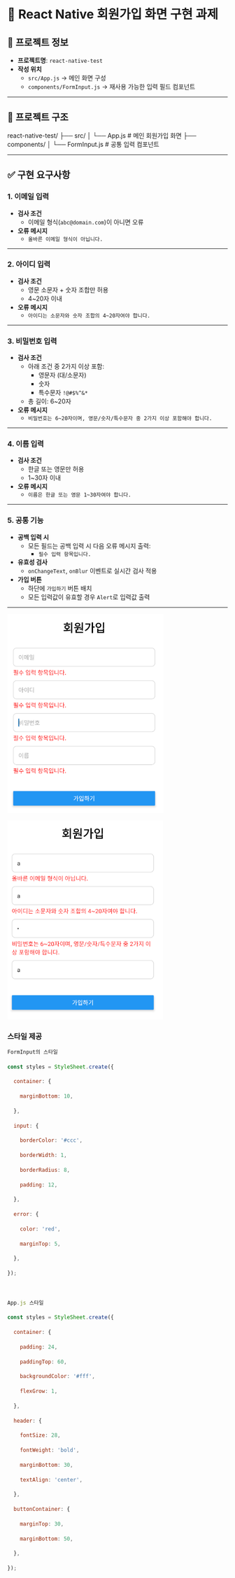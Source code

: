 # 📱 React Native 회원가입 화면 구현 과제

## 🧩 프로젝트 정보

- **프로젝트명**: `react-native-test`
- **작성 위치**
  - `src/App.js` → 메인 화면 구성
  - `components/FormInput.js` → 재사용 가능한 입력 필드 컴포넌트

---

## 📁 프로젝트 구조

react-native-test/
├── src/
│ └── App.js # 메인 회원가입 화면
├── components/
│ └── FormInput.js # 공통 입력 컴포넌트


---

## ✅ 구현 요구사항

### 1. 이메일 입력

- **검사 조건**
  - 이메일 형식(`abc@domain.com`)이 아니면 오류
- **오류 메시지**
  - `올바른 이메일 형식이 아닙니다.`

---

### 2. 아이디 입력

- **검사 조건**
  - 영문 소문자 + 숫자 조합만 허용
  - 4~20자 이내
- **오류 메시지**
  - `아이디는 소문자와 숫자 조합의 4~20자여야 합니다.`

---

### 3. 비밀번호 입력

- **검사 조건**
  - 아래 조건 중 2가지 이상 포함:
    - 영문자 (대/소문자)
    - 숫자
    - 특수문자 `!@#$%^&*`
  - 총 길이: 6~20자
- **오류 메시지**
  - `비밀번호는 6~20자이며, 영문/숫자/특수문자 중 2가지 이상 포함해야 합니다.`

---

### 4. 이름 입력

- **검사 조건**
  - 한글 또는 영문만 허용
  - 1~30자 이내
- **오류 메시지**
  - `이름은 한글 또는 영문 1~30자여야 합니다.`

---

### 5. 공통 기능

- **공백 입력 시**
  - 모든 필드는 공백 입력 시 다음 오류 메시지 출력:
    - `필수 입력 항목입니다.`
- **유효성 검사**
  - `onChangeText`, `onBlur` 이벤트로 실시간 검사 적용
- **가입 버튼**
  - 하단에 `가입하기` 버튼 배치
  - 모든 입력값이 유효할 경우 `Alert`로 입력값 출력

---

![img](../img/본평가_필수입력.png)

![img](../img/본평가_유효성검사.png)

### 스타일 제공
```js
FormInput의 스타일

const styles = StyleSheet.create({

  container: {

    marginBottom: 10,

  },

  input: {

    borderColor: '#ccc',

    borderWidth: 1,

    borderRadius: 8,

    padding: 12,

  },

  error: {

    color: 'red',

    marginTop: 5,

  },

});

 

App.js 스타일

const styles = StyleSheet.create({

  container: {

    padding: 24,

    paddingTop: 60,

    backgroundColor: '#fff',

    flexGrow: 1,

  },

  header: {

    fontSize: 28,

    fontWeight: 'bold',

    marginBottom: 30,

    textAlign: 'center',

  },

  buttonContainer: {

    marginTop: 30,

    marginBottom: 50,

  },

});
```